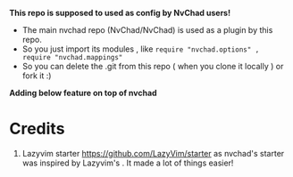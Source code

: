 **This repo is supposed to used as config by NvChad users!**

- The main nvchad repo (NvChad/NvChad) is used as a plugin by this repo.
- So you just import its modules , like `require "nvchad.options" , require "nvchad.mappings"`
- So you can delete the .git from this repo ( when you clone it locally ) or fork it :)

**Adding below feature on top of nvchad**
# Credits

1) Lazyvim starter https://github.com/LazyVim/starter as nvchad's starter was inspired by Lazyvim's . It made a lot of things easier!
